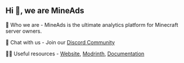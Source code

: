 ## Hi 👋, we are MineAds

🙋‍️ Who we are - MineAds is the ultimate analytics platform for Minecraft server owners.

🌈 Chat with us - Join our [Discord Community](https://mineads.gg/discord)

👩‍💻 Useful resources - [Website](https://mineads.gg), [Modrinth](https://modrinth.com/plugin/mineads-monitor), [Documentation](https://mineads.gg/docs)
